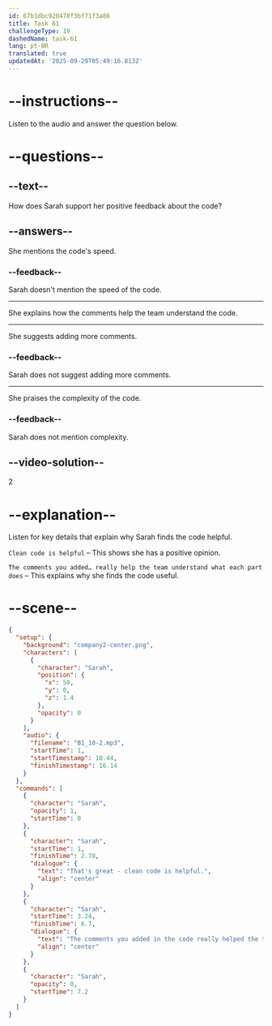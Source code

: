 ```yaml
---
id: 67b1dbc920478f3bf71f3a86
title: Task 61
challengeType: 19
dashedName: task-61
lang: pt-BR
translated: true
updatedAt: '2025-09-29T05:49:16.813Z'
---
```


<!-- (Audio) Sarah: That's great - clean code is helpful. The comments you added in the code really help the team understand what each part does. -->

# --instructions--

Listen to the audio and answer the question below.

# --questions--

## --text--

How does Sarah support her positive feedback about the code?

## --answers--

She mentions the code's speed.

### --feedback--

Sarah doesn't mention the speed of the code.

---

She explains how the comments help the team understand the code.

---

She suggests adding more comments.

### --feedback--

Sarah does not suggest adding more comments.

---

She praises the complexity of the code.

### --feedback--

Sarah does not mention complexity.

## --video-solution--

2

# --explanation--  

Listen for key details that explain why Sarah finds the code helpful.  

`Clean code is helpful` – This shows she has a positive opinion.  

`The comments you added… really help the team understand what each part does` – This explains why she finds the code useful.  

# --scene--

```json
{
  "setup": {
    "background": "company2-center.png",
    "characters": [
      {
        "character": "Sarah",
        "position": {
          "x": 50,
          "y": 0,
          "z": 1.4
        },
        "opacity": 0
      }
    ],
    "audio": {
      "filename": "B1_10-2.mp3",
      "startTime": 1,
      "startTimestamp": 10.44,
      "finishTimestamp": 16.14
    }
  },
  "commands": [
    {
      "character": "Sarah",
      "opacity": 1,
      "startTime": 0
    },
    {
      "character": "Sarah",
      "startTime": 1,
      "finishTime": 2.78,
      "dialogue": {
        "text": "That's great - clean code is helpful.",
        "align": "center"
      }
    },
    {
      "character": "Sarah",
      "startTime": 3.24,
      "finishTime": 6.7,
      "dialogue": {
        "text": "The comments you added in the code really helped the team understand what each part does.",
        "align": "center"
      }
    },
    {
      "character": "Sarah",
      "opacity": 0,
      "startTime": 7.2
    }
  ]
}
```
